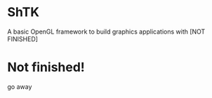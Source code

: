 # ShTK
A basic OpenGL framework to build graphics applications with [NOT FINISHED]

# Not finished!
go away
